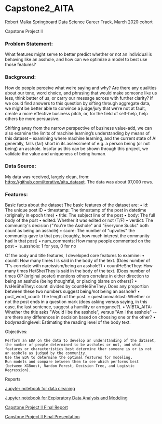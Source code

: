 # Capstone2_AITA

Robert Malka
Springboard Data Science Career Track, March 2020 cohort

Capstone Project II

### Problem Statement: 

What features might serve to better predict whether or not an individual is behaving like an asshole, and how can we optimize a model to best use those features?

### Background:

How do people perceive what we’re saying and why? Are there any qualities about our tone, word choice, and phrasing that would make someone like us less, think better of us, or carry our message across with further clarity? If we could find answers to this question by sifting through aggregate data, we might be better able to convince a judge/jury that we’re not at fault, create a more effective business pitch, or, for the field of self-help, help others be more persuasive. 

Shifting away from the narrow perspective of business value-add, we can also examine the limits of machine learning’s understanding by means of this dataset – examining where machine learning, and the current state of AI generally, falls (far) short in its assessment of e.g. a person being (or not being) an asshole. Insofar as this can be shown through this project, we validate the value and uniqueness of being human.

### Data Source:

My data was received, largely clean, from: https://github.com/iterative/aita_dataset. The data was about 97,000 rows.

### Features:

Basic facts about the dataset
The basic features of the dataset are:
•	id: The unique post ID
•	timestamp: The timestamp of the post in datetime (originally in epoch time)
•	title: The subject line of the post
•	body: The full body of the post
•	edited: Whether it was edited or not (T/F)
•	verdict: The community's decision ("You're the Asshole" and "Everyone Sucks" both count as being an asshole)
•	score: The number of "upvotes" the community gave to that post (roughly, how much interest the community had in that post)
•	num_comments: How many people commented on the post
•	is_asshole: 1 for yes, 0 for no

Of the body and title features, I developed core features to examine:
•	countI: How many times I is said in the body of the text. (Does number of "I"s correlate with narcissism/being an asshole?)
•	countHeSheThey: How many times He/She/They is said in the body of the text. (Does number of times OP (original poster) mentions others correlate in either direction to being an asshole (being thoughtful, or placing blame on others)?
•	IvsHeSheThey: countI divided by countHeSheThey. Does any proportion between these two numbers suggest being/not being an asshole?
•	post_word_count: The length of the post.
•	questionmarklast: Whether or not the post ends in a question mark (does asking versus saying, in this case, the last sentence, suggest a humility or arrogance?).
•	WIBTA_AITA: Whether the title asks "Would I be the asshole", versus "Am I the asshole" -- are there any differences in decision based on choosing one or the other?
•	bodyreadinglevel: Estimating the reading level of the body text.

Objectives:

    Perform an EDA on the data to develop an understanding of the dataset, the number of people determined to be assholes or not, and what features or characteristics best determine thar someone is or is not an asshole as judged by the community.
    Use the EDA to determine the optimal features for modeling. 
    Run models and compare between them to see which performs best (between XGBoost, Random Forest, Decision Tree, and Logistic Regression).
    

Reports

[Jupyter notebook for data cleaning](https://github.com/rjmalka/Capstone2_AITA/blob/master/notebooks/AITA_Clean_Final.ipynb)

[Jupyter notebook for Exploratory Data Analysis and Modeling](https://github.com/rjmalka/Capstone2_AITA/blob/master/notebooks/AITA_FINAL.ipynb)

[Capstone Project II Final Report](https://github.com/rjmalka/Capstone2_AITA/blob/master/report/AITA%20Report.pdf)

[Capstone Project II Final Presentation](https://github.com/rjmalka/Capstone2_AITA/blob/master/report/AITA_Capstone_Final_Slides.pdf)
